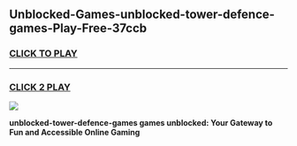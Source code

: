 
## Unblocked-Games-unblocked-tower-defence-games-Play-Free-37ccb
<h3>
<a href="https://premium76.site?title=unblocked-tower-defence-games&ref=18A1">CLICK TO PLAY</a></h3>
<hr>

<h3>
<a href="https://premium76.site?title=unblocked-tower-defence-games&ref=18A1">CLICK 2 PLAY</a>
  
</h3>

<a href="https://premium76.site?title=unblocked-tower-defence-games&ref=18A1"><img src="https://clearcache.store/games.png"></a>


**unblocked-tower-defence-games games unblocked: Your Gateway to Fun and Accessible Online Gaming**
